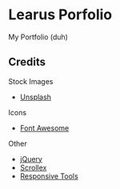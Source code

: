 # Learus Porfolio

My Portfolio (duh)

## Credits

Stock Images
* [Unsplash](unsplash.com)

Icons

* [Font Awesome](fontawesome.io)

Other

*	[jQuery](jquery.com)
*	[Scrollex](github.com/ajlkn/jquery.scrollex)
*	[Responsive Tools](github.com/ajlkn/responsive-tools)